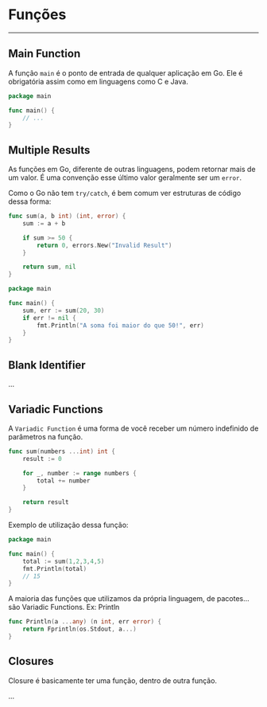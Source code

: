 # **Funções**

---

## Main Function

A função `main` é o ponto de entrada de qualquer aplicação em Go. Ele é obrigatória assim como em linguagens como C e Java.

```go
package main

func main() {
	// ...
}
```

## Multiple Results

As funções em Go, diferente de outras linguagens, podem retornar mais de um valor. É uma convenção esse último valor geralmente ser um `error`.

Como o Go não tem `try/catch`, é bem comum ver estruturas de código dessa forma:

```go
func sum(a, b int) (int, error) {
	sum := a + b

	if sum >= 50 {
		return 0, errors.New("Invalid Result")
	}

	return sum, nil
}
```

```go
package main

func main() {
	sum, err := sum(20, 30)
	if err != nil {
		fmt.Println("A soma foi maior do que 50!", err)
	}
}
```


## Blank Identifier

...

## Variadic Functions

A `Variadic Function` é uma forma de você receber um número indefinido de parâmetros na função.

```go
func sum(numbers ...int) int {
	result := 0

	for _, number := range numbers {
		total += number
	}

	return result
}
```

Exemplo de utilização dessa função:

```go
package main

func main() {
	total := sum(1,2,3,4,5)
	fmt.Println(total)
	// 15
}
```

A maioria das funções que utilizamos da própria linguagem, de pacotes... são Variadic Functions. Ex: Println

```go
func Println(a ...any) (n int, err error) {
	return Fprintln(os.Stdout, a...)
}
```

## Closures

Closure é basicamente ter uma função, dentro de outra função.

...
